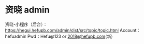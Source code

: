 # 资晓 admin

资晓-小程序（后台）：https://hegui.hefupb.com/admin/dist/src/topic/topic.html
Account：hefuadmin
Pwd：Hefu@123  or  2018@hefupb.com(新)
